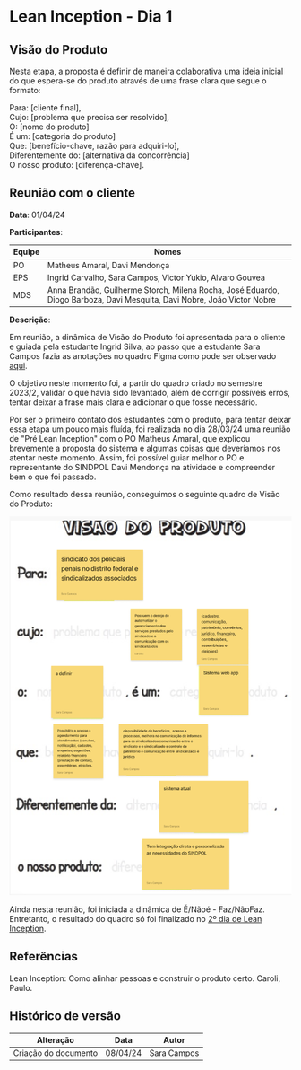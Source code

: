 # Lean Inception - Dia 1 

## Visão do Produto

Nesta etapa, a proposta é definir de maneira colaborativa uma ideia inicial do que espera-se do produto através de uma frase clara que segue o formato: 

Para: [cliente final],   
Cujo: [problema que precisa ser resolvido],  
O: [nome do produto]   
É um: [categoria do produto]  
Que: [benefício-chave, razão para adquiri-lo],  
Diferentemente do: [alternativa da concorrência]  
O nosso produto: [diferença-chave].

## Reunião com o cliente 

**Data**: 01/04/24

**Participantes**:

| Equipe | Nomes | 
| - | - |
| PO | Matheus Amaral, Davi Mendonça |
| EPS | Ingrid Carvalho, Sara Campos, Victor Yukio, Alvaro Gouvea | 
| MDS | Anna Brandão, Guilherme Storch, Milena Rocha, José Eduardo, Diogo Barboza, Davi Mesquita, Davi Nobre, João Victor Nobre  | 

**Descrição**:

Em reunião, a dinâmica de Visão do Produto foi apresentada para o cliente e guiada pela estudante Ingrid Silva, ao passo que a estudante Sara Campos fazia as anotações no quadro Figma como pode ser observado [aqui](https://www.figma.com/file/N0dSL6DZVPR7wI7zG9xKnI/Visao-do-Produto-2024.1?type=whiteboard&node-id=0%3A1&t=mNj66yKKZVPilcfj-1). 

O objetivo neste momento foi, a partir do quadro criado no semestre 2023/2, validar o que havia sido levantado, além de corrigir possíveis erros, tentar deixar a frase mais clara e adicionar o que fosse necessário. 

Por ser o primeiro contato dos estudantes com o produto, para tentar deixar essa etapa um pouco mais fluída, foi realizada no dia 28/03/24 uma reunião de "Pré Lean Inception" com o PO Matheus Amaral, que explicou brevemente a proposta do sistema e algumas coisas que deveríamos nos atentar neste momento. Assim, foi possível guiar melhor o PO e representante do SINDPOL Davi Mendonça na atividade e compreender bem o que foi passado.

Como resultado dessa reunião, conseguimos o seguinte quadro de Visão do Produto: 


![Visão do Produto](../assets/visao.png)

Ainda nesta reunião, foi iniciada a dinâmica de É/Nãoé - Faz/NãoFaz. Entretanto, o resultado do quadro só foi finalizado no [2º dia de Lean Inception](./dia2.md). 

## Referências

Lean Inception: Como alinhar pessoas e construir o produto certo. Caroli, Paulo.

## Histórico de versão

| Alteração | Data | Autor | 
| - | - | - |
| Criação do documento | 08/04/24 | Sara Campos |